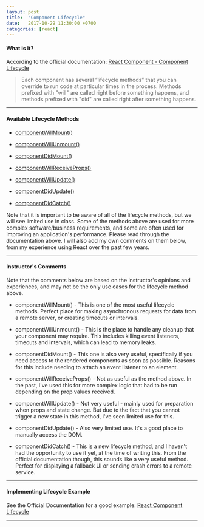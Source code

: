 ```yaml
---
layout: post
title:  "Component Lifecycle"
date:   2017-10-29 11:30:00 +0700
categories: [react]
---
```


#### What is it?

According to the official documentation: [React Component - Component Lifecycle](https://reactjs.org/docs/react-component.html#the-component-lifecycle)

> Each component has several “lifecycle methods” that you can override to run code at particular times in the process. Methods prefixed with "will" are called right before something happens, and methods prefixed with "did" are called right after something happens.

---

#### Available Lifecycle Methods

- [componentWillMount()](https://reactjs.org/docs/react-component.html#componentwillmount)

- [componentWillUnmount()](https://reactjs.org/docs/react-component.html#componentwillunmount)

- [componentDidMount()](https://reactjs.org/docs/react-component.html#componentdidmount)

- [componentWillReceiveProps()](https://reactjs.org/docs/react-component.html#componentwillreceiveprops)

- [componentWillUpdate()](https://reactjs.org/docs/react-component.html#componentwillupdate)

- [componentDidUpdate()](https://reactjs.org/docs/react-component.html#componentdidupdate)


- [componentDidCatch()](https://reactjs.org/docs/react-component.html#componentdidcatch)

Note that it is important to be aware of all of the lifecycle methods, but we will see limited use in class. Some of the methods above are used for more complex software/business requirements, and some are often used for improving an application's performance. Please read through the documentation above. I will also add my own comments on them below, from my experience using React over the past few years.

---

#### Instructor's Comments

Note that the comments below are based on the instructor's opinions and experiences, and may not be the only use cases for the lifecycle method above.

- componentWillMount() - This is one of the most useful lifecycle methods. Perfect place for making asynchronous requests for data from a remote server, or creating timeouts or intervals.

- componentWillUnmount() - This is the place to handle any cleanup that your component may require. This includes killing event listeners, timeouts and intervals, which can lead to memory leaks.

- componentDidMount() - This one is also very useful, specifically if you need access to the rendered components as soon as possible. Reasons for this include needing to attach an event listener to an element.

- componentWillReceiveProps() - Not as useful as the method above. In the past, I've used this for more complex logic that had to be run depending on the prop values received.

- componentWillUpdate() - Not very useful - mainly used for preparation when props and state change. But due to the fact that you cannot trigger a new state in this method, I've seen limited use for this.

- componentDidUpdate() - Also very limited use. It's a good place to manually access the DOM.

- componentDidCatch() - This is a new lifecycle method, and I haven't had the opportunity to use it yet, at the time of writing this. From the official documentation though, this sounds like a very useful method. Perfect for displaying a fallback UI or sending crash errors to a remote service.

---

#### Implementing Lifecycle Example

See the Official Documentation for a good example: [React Component Lifecycle](https://reactjs.org/docs/state-and-lifecycle.html)

---
